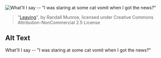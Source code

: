 ![What'll I say -- "I was staring at some cat vomit when I got the news?"](https://imgs.xkcd.com/comics/leaving.png)
> "[Leaving](https://xkcd.com/791/)", by Randall Munroe, licensed under Creative Commons Attribution-NonCommercial 2.5 License

## Alt Text
What'll I say -- "I was staring at some cat vomit when I got the news?"
